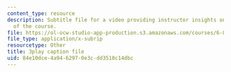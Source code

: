 ```yaml
---
content_type: resource
description: Subtitle file for a video providing instructor insights on the history
  of the course.
file: https://ol-ocw-studio-app-production.s3.amazonaws.com/courses/6-811-principles-and-practice-of-assistive-technology-fall-2014/84e10dce4a9462970e3cdd3510c14dbc_DbUa8w0W74.srt
file_type: application/x-subrip
resourcetype: Other
title: 3play caption file
uid: 84e10dce-4a94-6297-0e3c-dd3510c14dbc
---
```

